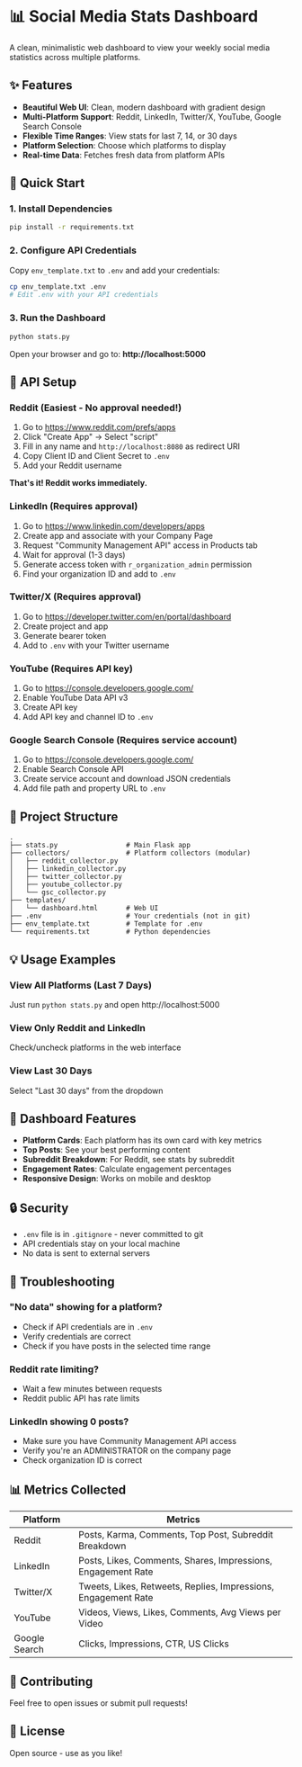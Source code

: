 # 📊 Social Media Stats Dashboard

A clean, minimalistic web dashboard to view your weekly social media statistics across multiple platforms.

## ✨ Features

- **Beautiful Web UI**: Clean, modern dashboard with gradient design
- **Multi-Platform Support**: Reddit, LinkedIn, Twitter/X, YouTube, Google Search Console
- **Flexible Time Ranges**: View stats for last 7, 14, or 30 days
- **Platform Selection**: Choose which platforms to display
- **Real-time Data**: Fetches fresh data from platform APIs

## 🚀 Quick Start

### 1. Install Dependencies

```bash
pip install -r requirements.txt
```

### 2. Configure API Credentials

Copy `env_template.txt` to `.env` and add your credentials:

```bash
cp env_template.txt .env
# Edit .env with your API credentials
```

### 3. Run the Dashboard

```bash
python stats.py
```

Open your browser and go to: **http://localhost:5000**

## 🔑 API Setup

### Reddit (Easiest - No approval needed!)

1. Go to https://www.reddit.com/prefs/apps
2. Click "Create App" → Select "script"
3. Fill in any name and `http://localhost:8080` as redirect URI
4. Copy Client ID and Client Secret to `.env`
5. Add your Reddit username

**That's it! Reddit works immediately.**

### LinkedIn (Requires approval)

1. Go to https://www.linkedin.com/developers/apps
2. Create app and associate with your Company Page
3. Request "Community Management API" access in Products tab
4. Wait for approval (1-3 days)
5. Generate access token with `r_organization_admin` permission
6. Find your organization ID and add to `.env`

### Twitter/X (Requires approval)

1. Go to https://developer.twitter.com/en/portal/dashboard
2. Create project and app
3. Generate bearer token
4. Add to `.env` with your Twitter username

### YouTube (Requires API key)

1. Go to https://console.developers.google.com/
2. Enable YouTube Data API v3
3. Create API key
4. Add API key and channel ID to `.env`

### Google Search Console (Requires service account)

1. Go to https://console.developers.google.com/
2. Enable Search Console API
3. Create service account and download JSON credentials
4. Add file path and property URL to `.env`

## 📁 Project Structure

```
.
├── stats.py                 # Main Flask app
├── collectors/              # Platform collectors (modular)
│   ├── reddit_collector.py
│   ├── linkedin_collector.py
│   ├── twitter_collector.py
│   ├── youtube_collector.py
│   └── gsc_collector.py
├── templates/
│   └── dashboard.html       # Web UI
├── .env                     # Your credentials (not in git)
├── env_template.txt         # Template for .env
└── requirements.txt         # Python dependencies
```

## 💡 Usage Examples

### View All Platforms (Last 7 Days)
Just run `python stats.py` and open http://localhost:5000

### View Only Reddit and LinkedIn
Check/uncheck platforms in the web interface

### View Last 30 Days
Select "Last 30 days" from the dropdown

## 🎨 Dashboard Features

- **Platform Cards**: Each platform has its own card with key metrics
- **Top Posts**: See your best performing content
- **Subreddit Breakdown**: For Reddit, see stats by subreddit
- **Engagement Rates**: Calculate engagement percentages
- **Responsive Design**: Works on mobile and desktop

## 🔒 Security

- `.env` file is in `.gitignore` - never committed to git
- API credentials stay on your local machine
- No data is sent to external servers

## 🐛 Troubleshooting

### "No data" showing for a platform?
- Check if API credentials are in `.env`
- Verify credentials are correct
- Check if you have posts in the selected time range

### Reddit rate limiting?
- Wait a few minutes between requests
- Reddit public API has rate limits

### LinkedIn showing 0 posts?
- Make sure you have Community Management API access
- Verify you're an ADMINISTRATOR on the company page
- Check organization ID is correct

## 📊 Metrics Collected

| Platform | Metrics |
|----------|---------|
| Reddit | Posts, Karma, Comments, Top Post, Subreddit Breakdown |
| LinkedIn | Posts, Likes, Comments, Shares, Impressions, Engagement Rate |
| Twitter/X | Tweets, Likes, Retweets, Replies, Impressions, Engagement Rate |
| YouTube | Videos, Views, Likes, Comments, Avg Views per Video |
| Google Search | Clicks, Impressions, CTR, US Clicks |

## 🤝 Contributing

Feel free to open issues or submit pull requests!

## 📝 License

Open source - use as you like!
